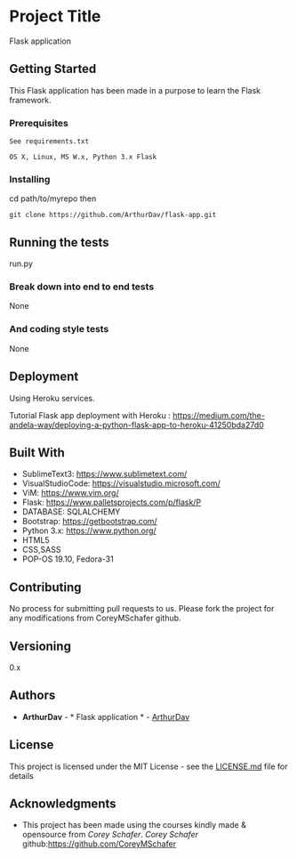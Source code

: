 # Project Title

Flask application

## Getting Started

This Flask application has been made in a purpose to learn the Flask framework. 



### Prerequisites

	See requirements.txt


``` OS X, Linux, MS W.x, Python 3.x Flask ```

### Installing

cd path/to/myrepo then

``` git clone https://github.com/ArthurDav/flask-app.git ```




## Running the tests

run.py 

### Break down into end to end tests
None


### And coding style tests
 None


## Deployment

Using Heroku services.

Tutorial Flask app deployment with Heroku : https://medium.com/the-andela-way/deploying-a-python-flask-app-to-heroku-41250bda27d0

## Built With

* SublimeText3: https://www.sublimetext.com/
* VisualStudioCode: https://visualstudio.microsoft.com/
* ViM: https://www.vim.org/
* Flask: https://www.palletsprojects.com/p/flask/P 
* DATABASE: SQLALCHEMY 
* Bootstrap: https://getbootstrap.com/
* Python 3.x: https://www.python.org/
* HTML5
* CSS,SASS
* POP-OS 19.10, Fedora-31

## Contributing

No process for submitting pull requests to us. Please fork the project for any modifications from CoreyMSchafer github.

## Versioning

0.x 

## Authors


* **ArthurDav** - * Flask application * - [ArthurDav](https://github.com/ArthurDav)


## License

This project is licensed under the MIT License - see the [LICENSE.md](LICENSE.md) file for details

## Acknowledgments

* This project has been made using the courses kindly made & opensource from  *Corey Schafer*.
	*Corey Schafer* github:https://github.com/CoreyMSchafer
	
